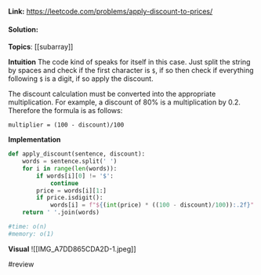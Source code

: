 
**Link:** https://leetcode.com/problems/apply-discount-to-prices/
#### Solution:

**Topics**: [[subarray]]

**Intuition**
The code kind of speaks for itself in this case. Just split the string by spaces and check if the first character is `$`, if so then check if everything following `$` is a digit, if so apply the discount. 

The discount calculation must be converted into the appropriate multiplication. For example, a discount of 80% is a multiplication by 0.2. Therefore the formula is as follows:

```
multiplier = (100 - discount)/100
```

**Implementation**
```python
def apply_discount(sentence, discount):
	words = sentence.split(' ')
	for i in range(len(words)):
		if words[i][0] != '$':
			continue
		price = words[i][1:]
		if price.isdigit():
			words[i] = f"${(int(price) * ((100 - discount)/100)):.2f}"
	return ' '.join(words)

#time: o(n)
#memory: o(1)
```

**Visual** 
![[IMG_A7DD865CDA2D-1.jpeg]]

#review 


